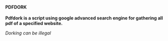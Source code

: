 #### PDFDORK


**Pdfdork is a script using google advanced search engine for gathering all pdf of a specified website.**



*Dorking can be illegal*

